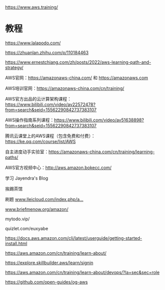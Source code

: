 https://www.aws.training/

# 教程
https://www.lalapodo.com/

https://zhuanlan.zhihu.com/p/110184463

https://www.ernestchiang.com/zh/posts/2022/aws-learning-path-and-strategy/

AWS官网：https://amazonaws-china.com/ 和 https://amazonaws.com

AWS培训官网：https://amazonaws-china.com/cn/training/

AWS官方出品的云计算架构课程：https://www.bilibili.com/video/av22572478?from=search&seid=15562290842737383107

AWS操作指南系列课程：https://www.bilibili.com/video/av51638898?from=search&seid=15562290842737383107

腾讯云课堂上的AWS课程（包含免费和付费）：https://ke.qq.com/course/list/AWS

自主进度动手实验室：https://amazonaws-china.com/cn/training/learning-paths/

AWS官方视频中心：http://aws.amazon.bokecc.com/

学习
Jayendra's Blog

挨踢茶馆

刷题
www.lleicloud.com/index.php/a…

www.briefmenow.org/amazon/

mytodo.vip/

quizlet.com/euxyabe



https://docs.aws.amazon.com/cli/latest/userguide/getting-started-install.html


https://aws.amazon.com/cn/training/learn-about/

https://explore.skillbuilder.aws/learn/signin

https://aws.amazon.com/cn/training/learn-about/devops/?la=sec&sec=role


https://github.com/open-guides/og-aws
